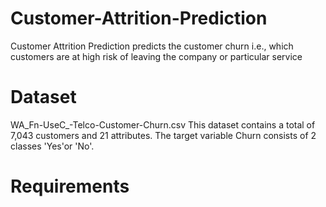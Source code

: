 # Customer-Attrition-Prediction
Customer Attrition Prediction predicts the customer churn i.e., which customers are at high risk of leaving the company or particular service

# Dataset
WA_Fn-UseC_-Telco-Customer-Churn.csv
This dataset contains a total of 7,043 customers and 21 attributes. The target variable Churn consists of 2 classes 'Yes'or 'No'.

# Requirements
